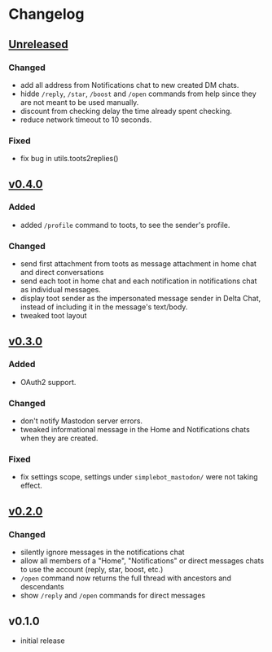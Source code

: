 # Changelog

## [Unreleased]

### Changed

- add all address from Notifications chat to new created DM chats.
- hidde `/reply`, `/star`, `/boost` and `/open` commands from help since they are not meant to be used
  manually.
- discount from checking delay the time already spent checking.
- reduce network timeout to 10 seconds.

### Fixed

- fix bug in utils.toots2replies()

## [v0.4.0]

### Added

- added `/profile` command to toots, to see the sender's profile.

### Changed

- send first attachment from toots as message attachment in home chat and direct conversations
- send each toot in home chat and each notification in notifications chat as individual messages.
- display toot sender as the impersonated message sender in Delta Chat, instead of including it in the message's text/body.
- tweaked toot layout

## [v0.3.0]

### Added

- OAuth2 support.

### Changed

- don't notify Mastodon server errors.
- tweaked informational message in the Home and Notifications chats when they are created.

### Fixed

- fix settings scope, settings under `simplebot_mastodon/` were not taking effect.

## [v0.2.0]

### Changed

- silently ignore messages in the notifications chat
- allow all members of a "Home", "Notifications" or direct messages chats to use the account (reply, star, boost, etc.)
- `/open` command now returns the full thread with ancestors and descendants
- show `/reply` and `/open` commands for direct messages

## v0.1.0

- initial release


[Unreleased]: https://github.com/simplebot-org/simplebot_mastodon/compare/v0.4.0...HEAD
[v0.4.0]: https://github.com/simplebot-org/simplebot_mastodon/compare/v0.3.0...v0.4.0
[v0.3.0]: https://github.com/simplebot-org/simplebot_mastodon/compare/v0.2.0...v0.3.0
[v0.2.0]: https://github.com/simplebot-org/simplebot_mastodon/compare/v0.1.0...v0.2.0
